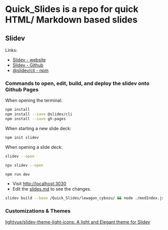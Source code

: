 # Quick_Slides is a repo for quick HTML/ Markdown based slides

## Slidev

Links:
  * [Slidev - website](https://sli.dev/)
  * [Slidev - Github](https://github.com/slidevjs/slidev)
  * [@slidev/cli - npm](https://www.npmjs.com/package/@slidev/cli)

### Commands to open, edit, build, and deploy the slidev onto Github Pages

When opening the terminal:  

```bash
npm install
npm install --save @slidev/cli
npm install --save gh-pages
```

When starting a new slide deck:  

```bash
npm init slidev
```

When opening a slide deck:  

```bash
slidev --open

npx slidev --open

npm run dev
```

  * Visit <http://localhost:3030>
  * Edit the [slides.md](./slides.md) to see the changes.


```bash
slidev build --base /Quick_Slides/lewagon_cybozu/ && node ./modIndex.js && gh-pages -d dist
```

### Customizations & Themes

[lightvue/slidev-theme-light-icons: A light and Elegant theme for Slidev](https://github.com/lightvue/slidev-theme-light-icons)
